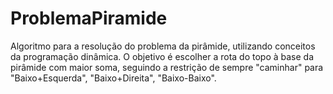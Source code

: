 # ProblemaPiramide
Algoritmo para a resolução do problema da pirâmide, utilizando conceitos da programação dinâmica. O objetivo é escolher a rota do topo à base da pirâmide com maior soma, seguindo a restrição de sempre "caminhar" para "Baixo+Esquerda", "Baixo+Direita", "Baixo-Baixo".
